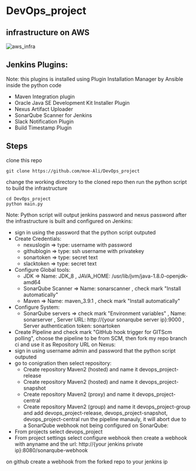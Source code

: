 # DevOps_project

## infrastructure on AWS
![aws_infra]()

## Jenkins Plugins:
Note: this plugins is installed using Plugin Installation Manager by Ansible inside the python code
- Maven Integration plugin
- Oracle Java SE Development Kit Installer Plugin
- Nexus Artifact Uploader
- SonarQube Scanner for Jenkins
- Slack Notification Plugin
- Build Timestamp Plugin

## Steps
clone this repo
```
git clone https://github.com/moe-Ali/DevOps_project
```
change the working directory to the cloned repo then run the python script to build the infrastructure
```
cd DevOps_project
python main.py
```
Note: Python script will output jenkins password and nexus password after the infrastructure is built and configured
on Jenkins:
- sign in using the password that the python script outputed
- Create Credentials:
    - nexuslogin => type: username with password
    - githublogin => type: ssh username with privatekey
    - sonartoken => type: secret text
    - slacktoken => type: secret text
- Configure Global tools:
    - JDK => Name: JDK_8 , JAVA_HOME: /usr/lib/jvm/java-1.8.0-openjdk-amd64
    - SonarQube Scanner => Name: sonarscanner , check mark "Install automatically"
    - Maven => Name: maven_3.9.1 , check mark "Install automatically"
- Configure System:
    - SonarQube servers => check mark "Environment variables" , Name: sonarserver , Server URL: http://{your sonarqube server ip}:9000 , Server authentication token: sonartoken
- Create Pipeline and check mark "GitHub hook trigger for GITScm polling", choose the pipeline to be from SCM, then fork my repo branch ci and use it as Repository URL
on Nexus:
- sign in using username admin and password that the python script outputed
- go to conigration then select repository:
    - Create repository Maven2 (hosted) and name it devops_project-release
    - Create repository Maven2 (hosted) and name it devops_project-snapshot
    - Create repository Maven2 (proxy) and name it devops_project-central
    - Create repository Maven2 (group) and name it devops_project-group and add devops_project-release, devops_project-snapshot, devops_project-central
run the pipeline manauly, it will abort due to a SonarQube webhook not being configured
on SonarQube:
- From projects select devops_project
- From project settings select configure webhook then create a webhook with anyname and the url: http://{your jenkins private ip}:8080/sonarqube-webhook

on github create a webhook from the forked repo to your jenkins ip

